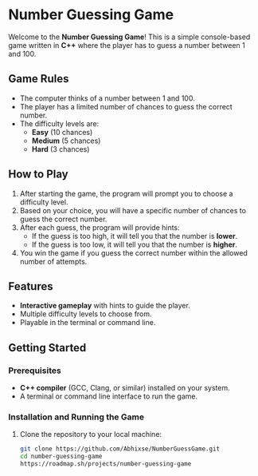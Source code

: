 # Number Guessing Game

Welcome to the **Number Guessing Game**! This is a simple console-based game written in **C++** where the player has to guess a number between 1 and 100.

## Game Rules

- The computer thinks of a number between 1 and 100.
- The player has a limited number of chances to guess the correct number.
- The difficulty levels are:
  - **Easy** (10 chances)
  - **Medium** (5 chances)
  - **Hard** (3 chances)
  
## How to Play

1. After starting the game, the program will prompt you to choose a difficulty level.
2. Based on your choice, you will have a specific number of chances to guess the correct number.
3. After each guess, the program will provide hints:
   - If the guess is too high, it will tell you that the number is **lower**.
   - If the guess is too low, it will tell you that the number is **higher**.
4. You win the game if you guess the correct number within the allowed number of attempts.

## Features
- **Interactive gameplay** with hints to guide the player.
- Multiple difficulty levels to choose from.
- Playable in the terminal or command line.

## Getting Started

### Prerequisites

- **C++ compiler** (GCC, Clang, or similar) installed on your system.
- A terminal or command line interface to run the game.

### Installation and Running the Game

1. Clone the repository to your local machine:
   ```bash
   git clone https://github.com/Abhixse/NumberGuessGame.git
   cd number-guessing-game
   https://roadmap.sh/projects/number-guessing-game



